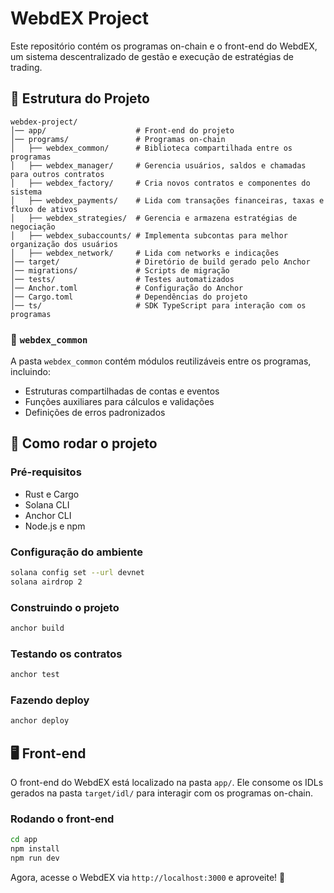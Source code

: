 # WebdEX Project

Este repositório contém os programas on-chain e o front-end do WebdEX, um sistema descentralizado de gestão e execução de estratégias de trading.

## 📂 Estrutura do Projeto

```
webdex-project/
│── app/                    # Front-end do projeto
│── programs/               # Programas on-chain
│   ├── webdex_common/      # Biblioteca compartilhada entre os programas
│   ├── webdex_manager/     # Gerencia usuários, saldos e chamadas para outros contratos
│   ├── webdex_factory/     # Cria novos contratos e componentes do sistema
│   ├── webdex_payments/    # Lida com transações financeiras, taxas e fluxo de ativos
│   ├── webdex_strategies/  # Gerencia e armazena estratégias de negociação
│   ├── webdex_subaccounts/ # Implementa subcontas para melhor organização dos usuários
│   ├── webdex_network/     # Lida com networks e indicações
│── target/                 # Diretório de build gerado pelo Anchor
│── migrations/             # Scripts de migração
│── tests/                  # Testes automatizados
│── Anchor.toml             # Configuração do Anchor
│── Cargo.toml              # Dependências do projeto
│── ts/                     # SDK TypeScript para interação com os programas
```

### 📌 `webdex_common`
A pasta `webdex_common` contém módulos reutilizáveis entre os programas, incluindo:
- Estruturas compartilhadas de contas e eventos
- Funções auxiliares para cálculos e validações
- Definições de erros padronizados

## 🚀 Como rodar o projeto

### Pré-requisitos
- Rust e Cargo
- Solana CLI
- Anchor CLI
- Node.js e npm

### Configuração do ambiente

```sh
solana config set --url devnet
solana airdrop 2
```

### Construindo o projeto

```sh
anchor build
```

### Testando os contratos

```sh
anchor test
```

### Fazendo deploy

```sh
anchor deploy
```

## 🖥️ Front-end
O front-end do WebdEX está localizado na pasta `app/`. Ele consome os IDLs gerados na pasta `target/idl/` para interagir com os programas on-chain.

### Rodando o front-end

```sh
cd app
npm install
npm run dev
```

Agora, acesse o WebdEX via `http://localhost:3000` e aproveite! 🚀